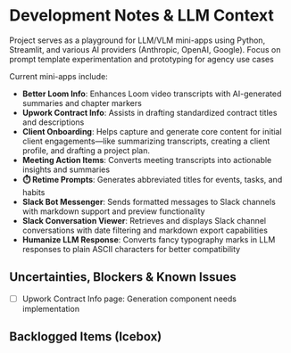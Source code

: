 # Development Notes & LLM Context

Project serves as a playground for LLM/VLM mini-apps using Python, Streamlit, and various AI providers (Anthropic, OpenAI, Google). Focus on prompt template experimentation and prototyping for agency use cases

Current mini-apps include:
- **Better Loom Info**: Enhances Loom video transcripts with AI-generated summaries and chapter markers
- **Upwork Contract Info**: Assists in drafting standardized contract titles and descriptions
- **Client Onboarding**: Helps capture and generate core content for initial client engagements—like summarizing transcripts, creating a client profile, and drafting a project plan.
- **Meeting Action Items**: Converts meeting transcripts into actionable insights and summaries
- **⏱️ Retime Prompts**: Generates abbreviated titles for events, tasks, and habits
- **Slack Bot Messenger**: Sends formatted messages to Slack channels with markdown support and preview functionality
- **Slack Conversation Viewer**: Retrieves and displays Slack channel conversations with date filtering and markdown export capabilities
- **Humanize LLM Response**: Converts fancy typography marks in LLM responses to plain ASCII characters for better compatibility

## **Uncertainties, Blockers & Known Issues**

- [ ] Upwork Contract Info page: Generation component needs implementation

## **Backlogged Items (Icebox)**
